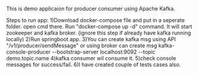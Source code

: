 This is demo applicaion for producer consumer using Apache Kafka.

Steps to run app:
1)Download docker-compose file and put in a seperate folder. open cmd there. Run "docker-compose up -d" command. It will start zookeeper and kafka broker.
(ignore this step if already have kafka running locally)
2)Run springboot app.
3)You can create kafka msg using API "/v1/producer/sendMessage"
or 
using broker can create msg
kafka-console-producer --bootstrap-server localhost:9092 --topic demo.topic.name
4)kafka consumer wil consume it.
5)check console messages for success/fail.
6)I have created couple of tests cases also.
